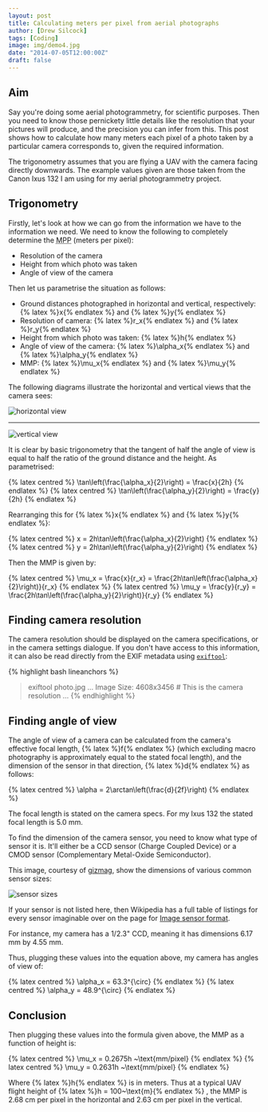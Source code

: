 ```yaml
---
layout: post
title: Calculating meters per pixel from aerial photographs
author: [Drew Silcock]
tags: [Coding]
image: img/demo4.jpg
date: "2014-07-05T12:00:00Z"
draft: false
---
```


## Aim

Say you're doing some aerial photogrammetry, for scientific purposes. Then you need to know those pernickety little details like the resolution that your pictures will produce, and the precision you can infer from this. This post shows how to calculate how many meters each pixel of a photo taken by a particular camera corresponds to, given the required information.

The trigonometry assumes that you are flying a UAV with the camera facing directly downwards. The example values given are those taken from the Canon Ixus 132 I am using for my aerial photogrammetry project.

<!--more-->

## Trigonometry

Firstly, let's look at how we can go from the information we have to the information we need. We need to know the following to completely determine the <abbr title="Meters Per Pixel">MPP</abbr> (meters per pixel):

* Resolution of the camera
* Height from which photo was taken
* Angle of view of the camera

Then let us parametrise the situation as follows:

* Ground distances photographed in horizontal and vertical, respectively: {% latex %}x{% endlatex %} and {% latex %}y{% endlatex %}
* Resolution of camera: {% latex %}r_x{% endlatex %} and {% latex %}r_y{% endlatex %}
* Height from which photo was taken: {% latex %}h{% endlatex %}
* Angle of view of the camera: {% latex %}\alpha_x{% endlatex %} and {% latex %}\alpha_y{% endlatex %}
* MMP: {% latex %}\mu_x{% endlatex %} and {% latex %}\mu_y{% endlatex %}

The following diagrams illustrate the horizontal and vertical views that the camera sees:

![horizontal view](/public/media/meters-per-pixel/horizontal_view.svg)

-----

![vertical view](/public/media/meters-per-pixel/vertical_view.svg)

It is clear by basic trigonometry that the tangent of half the angle of view is equal to half the ratio of the ground distance and the height. As parametrised:

{% latex centred %} \tan\left(\frac{\alpha_x}{2}\right) = \frac{x}{2h} {% endlatex %}
{% latex centred %} \tan\left(\frac{\alpha_y}{2}\right) = \frac{y}{2h} {% endlatex %}

Rearranging this for {% latex %}x{% endlatex %} and {% latex %}y{% endlatex %}:

{% latex centred %} x = 2h\tan\left(\frac{\alpha_x}{2}\right) {% endlatex %}
{% latex centred %} y = 2h\tan\left(\frac{\alpha_y}{2}\right) {% endlatex %}

Then the MMP is given by:

{% latex centred %} \mu_x = \frac{x}{r_x} = \frac{2h\tan\left(\frac{\alpha_x}{2}\right)}{r_x} {% endlatex %}
{% latex centred %} \mu_y = \frac{y}{r_y} = \frac{2h\tan\left(\frac{\alpha_y}{2}\right)}{r_y} {% endlatex %}

## Finding camera resolution

The camera resolution should be displayed on the camera specifications, or in the camera settings dialogue. If you don't have access to this information, it can also be read directly from the EXIF metadata using [`exiftool`](http://www.sno.phy.queensu.ca/~phil/exiftool/):

{% highlight bash lineanchors %}
> exiftool photo.jpg
...
Image Size: 4608x3456 # This is the camera resolution
...
{% endhighlight %}

## Finding angle of view

The angle of view of a camera can be calculated from the camera's effective focal length, {% latex %}f{% endlatex %} (which excluding macro photography is approximately equal to the stated focal length), and the dimension of the sensor in that direction, {% latex %}d{% endlatex %} as follows:

{% latex centred %} \alpha = 2\arctan\left(\frac{d}{2f}\right) {% endlatex %}

The focal length is stated on the camera specs. For my Ixus 132 the stated focal length is 5.0 mm.

To find the dimension of the camera sensor, you need to know what type of sensor it is. It'll either be a CCD sensor (Charge Coupled Device) or a CMOD sensor (Complementary Metal-Oxide Semiconductor).

This image, courtesy of [gizmag](http://www.gizmag.com/camera-sensor-size-guide/26684/pictures#1), show the dimensions of various common sensor sizes:

![sensor sizes](/public/media/meters-per-pixel/sensor_sizes.jpg)

If your sensor is not listed here, then Wikipedia has a full table of listings for every sensor imaginable over on the page for [Image sensor format](https://en.wikipedia.org/wiki/Image_sensor_format#Table_of_sensor_formats_and_sizes).

For instance, my camera has a 1/2.3" CCD, meaning it has dimensions 6.17 mm by 4.55 mm.

Thus, plugging these values into the equation above, my camera has angles of view of:

{% latex centred %} \alpha_x = 63.3^{\circ} {% endlatex %}
{% latex centred %} \alpha_y = 48.9^{\circ} {% endlatex %}

## Conclusion

Then plugging these values into the formula given above, the MMP as a function of height is:

{% latex centred %} \mu_x = 0.2675h ~\text{mm/pixel} {% endlatex %}
{% latex centred %} \mu_y = 0.2631h ~\text{mm/pixel} {% endlatex %}

Where {% latex %}h{% endlatex %} is in meters. Thus at a typical UAV flight height of {% latex %}h = 100~\text{m}{% endlatex %} , the MMP is 2.68 cm per pixel in the horizontal and 2.63 cm per pixel in the vertical.
